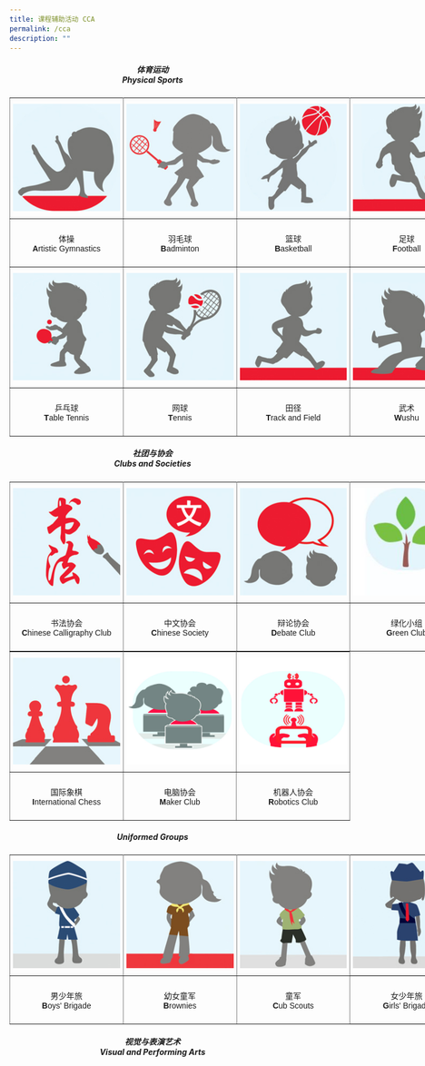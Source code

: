 ```yaml
---
title: 课程辅助活动 CCA
permalink: /cca
description: ""
---
```

<h5><center>体育运动<br>Physical Sports</center></h5>

<style type="text/css">
.tg  {border-collapse:collapse;border-spacing:0;margin:0px auto;}
.tg td{border-color:black;border-style:solid;border-width:1px;font-family:Arial, sans-serif;font-size:14px;
  overflow:hidden;padding:10px 5px;word-break:normal;}
.tg th{border-color:black;border-style:solid;border-width:1px;font-family:Arial, sans-serif;font-size:14px;
  font-weight:normal;overflow:hidden;padding:10px 5px;word-break:normal;}
.tg .tg-0pky{border-color:inherit;text-align:left;vertical-align:top}
</style>
<table class="tg" style="undefined;table-layout: fixed; width: 800px">
<colgroup>
<col style="width: 200px">
<col style="width: 200px">
<col style="width: 200px">
<col style="width: 200px">
</colgroup>
<tbody>
  <tr>
    <td class="tg-0pky"><a href = "/cca/Physical-Sports/artistic-gymnastics" target = "_self"> 
          <img src="/images/sports1.jpg"></a></td>
    <td class="tg-0pky"><a href = "/cca/Physical-Sports/badminton" target = "_self"> 
          <img src="/images/sports2.jpg"></a></td>
    <td class="tg-0pky"><a href = "/cca/Physical-Sports/basketball" target = "_self"> 
          <img src="/images/sports3.jpg"></a></td>
    <td class="tg-0pky"><a href = "/cca/Physical-Sports/football" target = "_self"> 
          <img src="/images/sports4.jpg"></a></td>
  </tr>
  <tr>
    <td class="tg-0pky"><p style="text-align: center;">体操<br /><strong>A</strong>rtistic Gymnastics</p></td>
    <td class="tg-0pky"><p style="text-align: center;">羽毛球<br /><strong>B</strong>adminton</p></td>
    <td class="tg-0pky"><p style="text-align: center;">篮球<br /><strong>B</strong>asketball</p></td>
    <td class="tg-0pky"><p style="text-align: center;">足球<br /><strong>F</strong>ootball</p></td>
  </tr>
  <tr>
    <td class="tg-0pky"><a href = "/cca/Physical-Sports/table-tennis" target = "_self"> 
          <img src="/images/sports5.jpg"></a></td>
    <td class="tg-0pky"><a href = "/cca/Physical-Sports/tennis" target = "_self"> 
          <img src="/images/sports6.jpg"></a></td>
    <td class="tg-0pky"><a href = "/cca/Physical-Sports/track-and-field" target = "_self"> 
          <img src="/images/sports7.jpg"></a></td>
    <td class="tg-0pky"><a href = "/cca/Physical-Sports/wushu" target = "_self"> 
          <img src="/images/sports8.jpg"></a></td>
  </tr>
  <tr>
    <td class="tg-0pky"><p style="text-align: center;">乒乓球<br /><strong>T</strong>able Tennis</p></td>
    <td class="tg-0pky"><p style="text-align: center;">网球<br /><strong>T</strong>ennis</p></td>
    <td class="tg-0pky"><p style="text-align: center;">田径<br /><strong>T</strong>rack and Field</p></td>
    <td class="tg-0pky"><p style="text-align: center;">武术<br /><strong>W</strong>ushu</p></td>
  </tr>
</tbody>
</table>

<h5><center>社团与协会<br>Clubs and Societies</center></h5>

<style type="text/css">
.tg  {border-collapse:collapse;border-spacing:0;margin:0px auto;}
.tg td{border-color:black;border-style:solid;border-width:1px;font-family:Arial, sans-serif;font-size:14px;
  overflow:hidden;padding:10px 5px;word-break:normal;}
.tg th{border-color:black;border-style:solid;border-width:1px;font-family:Arial, sans-serif;font-size:14px;
  font-weight:normal;overflow:hidden;padding:10px 5px;word-break:normal;}
.tg .tg-0pky{border-color:inherit;text-align:left;vertical-align:top}
</style>
<table class="tg" style="undefined;table-layout: fixed; width: 800px">
<colgroup>
<col style="width: 200px">
<col style="width: 200px">
<col style="width: 200px">
<col style="width: 200px">
</colgroup>
<tbody>
  <tr>
    <td class="tg-0pky"><a href = "/cca/Clubs-and-Societies/chinese-calligraphy-club" target = "_self"> 
          <img src="/images/club11.jpg"></a></td>
    <td class="tg-0pky"><a href = "/cca/Clubs-and-Societies/chinese-society" target = "_self"> 
          <img src="/images/club2.jpg"></a></td>
    <td class="tg-0pky"><a href = "/cca/Clubs-and-Societies/debate-club" target = "_self"> 
          <img src="/images/club3.jpg"></a></td>
    <td class="tg-0pky"><a href = "/cca/Clubs-and-Societies/green-club" target = "_self"> 
          <img src="/images/club4.jpg"></a></td>
  </tr>
  <tr>
    <td class="tg-0pky"><p style="text-align: center;">书法协会<br /><strong>C</strong>hinese Calligraphy Club</p></td>
    <td class="tg-0pky"><p style="text-align: center;">中文协会<br /><strong>C</strong>hinese Society</p></td>
    <td class="tg-0pky"><p style="text-align: center;">辩论协会<br /><strong>D</strong>ebate Club</p></td>
    <td class="tg-0pky"><p style="text-align: center;">绿化小组<br /><strong>G</strong>reen Club</p></td>
  </tr>
</tbody>
</table>

<center>
<style type="text/css">
.tg  {border-collapse:collapse;border-spacing:0;margin:0px auto;}
.tg td{border-color:black;border-style:solid;border-width:1px;font-family:Arial, sans-serif;font-size:14px;
  overflow:hidden;padding:10px 5px;word-break:normal;}
.tg th{border-color:black;border-style:solid;border-width:1px;font-family:Arial, sans-serif;font-size:14px;
  font-weight:normal;overflow:hidden;padding:10px 5px;word-break:normal;}
.tg .tg-0pky{border-color:inherit;text-align:left;vertical-align:top}
</style>
<table class="tg" style="undefined;table-layout: fixed; width: 600px">
<colgroup>
<col style="width: 200px">
<col style="width: 200px">
<col style="width: 200px">
</colgroup>
<tbody>
  <tr>
    <td class="tg-0pky"><a href = "/cca/Clubs-and-Societies/chess-club" target = "_self"> 
          <img src="/images/club5.jpg"></a></td>
    <td class="tg-0pky"><a href = "/cca/Clubs-and-Societies/computer-club" target = "_self"> 
          <img src="/images/club5.png"></a></td>
    <td class="tg-0pky"><a href = "/cca/Clubs-and-Societies/robotics-club" target = "_self"> 
          <img src="/images/club7.png"></a></td>
  </tr>
  <tr>
    <td class="tg-0pky"><p style="text-align: center;">国际象棋<br /><strong>I</strong>nternational Chess</p></td>
    <td class="tg-0pky"><p style="text-align: center;">电脑协会<br /><strong>M</strong>aker Club</p></td>
    <td class="tg-0pky"><p style="text-align: center;">机器人协会<br /><strong>R</strong>obotics Club</p></td>
  </tr>
</tbody>
</table>
</center>


<h5><center>Uniformed Groups</center></h5>

<style type="text/css">
.tg  {border-collapse:collapse;border-spacing:0;margin:0px auto;}
.tg td{border-color:black;border-style:solid;border-width:1px;font-family:Arial, sans-serif;font-size:14px;
  overflow:hidden;padding:10px 5px;word-break:normal;}
.tg th{border-color:black;border-style:solid;border-width:1px;font-family:Arial, sans-serif;font-size:14px;
  font-weight:normal;overflow:hidden;padding:10px 5px;word-break:normal;}
.tg .tg-0pky{border-color:inherit;text-align:left;vertical-align:top}
.tg .tg-0lax{text-align:left;vertical-align:top}
</style>
<table class="tg" style="undefined;table-layout: fixed; width: 800px">
<colgroup>
<col style="width: 200px">
<col style="width: 200px">
<col style="width: 200px">
<col style="width: 200px">
</colgroup>
<tbody>
  <tr>
    <td class="tg-0pky"><a href = "/cca/Uniformed-Groups/boys-brigade" target = "_self"> 
          <img src="/images/uni1.jpg"></a></td>
    <td class="tg-0pky"><a href = "/cca/Uniformed-Groups/brownies" target = "_self"> 
          <img src="/images/uni2.jpg"></a></td>
    <td class="tg-0pky"><a href = "/cca/Uniformed-Groups/cub-scouts" target = "_self"> 
          <img src="/images/uni3.jpg"></a></td>
    <td class="tg-0lax"><a href = "/cca/Uniformed-Groups/girls-brigade" target = "_self"> 
          <img src="/images/uni4.jpg"></a></td>
  </tr>
  <tr>
    <td class="tg-0pky"><p style="text-align: center;">男少年旅<br /><strong>B</strong>oys' Brigade</p></td>
    <td class="tg-0pky"><p style="text-align: center;">幼女童军<br /><strong>B</strong>rownies</p></td>
    <td class="tg-0pky"><p style="text-align: center;">童军<br /><strong>C</strong>ub Scouts</p></td>
    <td class="tg-0lax"><p style="text-align: center;">女少年旅<br /><strong>G</strong>irls' Brigade</p></td>
  </tr>
</tbody>
</table>

<h5><center>视觉与表演艺术<br>Visual and Performing Arts</center></h5>


